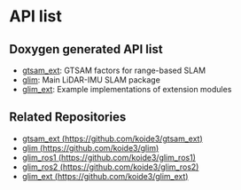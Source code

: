 # API list

## Doxygen generated API list

* [gtsam_ext](https://staff.aist.go.jp/k.koide/projects/doxygen/gtsam_ext/): GTSAM factors for range-based SLAM
* [glim](https://staff.aist.go.jp/k.koide/projects/doxygen/glim/): Main LiDAR-IMU SLAM package
* [glim_ext](https://staff.aist.go.jp/k.koide/projects/doxygen/glim_ext/): Example implementations of extension modules

## Related Repositories
* [gtsam_ext (https://github.com/koide3/gtsam_ext)](https://github.com/koide3/gtsam_ext)
* [glim (https://github.com/koide3/glim)](https://github.com/koide3/glim)
* [glim_ros1 (https://github.com/koide3/glim_ros1)](https://github.com/koide3/glim_ros1)
* [glim_ros2 (https://github.com/koide3/glim_ros2)](https://github.com/koide3/glim_ros2)
* [glim_ext (https://github.com/koide3/glim_ext)](https://github.com/koide3/glim_ext)
